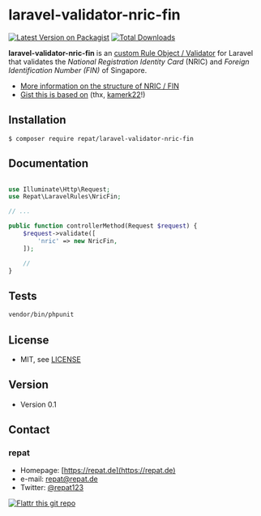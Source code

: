 # laravel-validator-nric-fin

[![Latest Version on Packagist](https://img.shields.io/packagist/v/repat/laravel-validator-nric-fin.svg?style=flat-square)](https://packagist.org/packages/repat/laravel-validator-nric-fin)
[![Total Downloads](https://img.shields.io/packagist/dt/repat/laravel-validator-nric-fin.svg?style=flat-square)](https://packagist.org/packages/repat/laravel-validator-nric-fin)

**laravel-validator-nric-fin** is an [custom Rule Object / Validator](https://laravel.com/docs/8.x/validation#custom-validation-rules) for Laravel that validates the _National Registration Identity Card_ (NRIC) and _Foreign Identification Number (FIN)_ of Singapore.

* [More information on the structure of NRIC / FIN](https://en.wikipedia.org/wiki/National_Registration_Identity_Card#Structure_of_the_NRIC_number/FIN)
* [Gist this is based on](https://gist.github.com/kamerk22/ed5e0778b3723311d8dd074c792834ef) (thx, [kamerk22](https://github.com/kamerk22)!)

## Installation

`$ composer require repat/laravel-validator-nric-fin`

## Documentation

```php

use Illuminate\Http\Request;
use Repat\LaravelRules\NricFin;

// ...

public function controllerMethod(Request $request) {
    $request->validate([
        'nric' => new NricFin,
    ]);

    //
}

```

## Tests

```sh
vendor/bin/phpunit
```

## License

* MIT, see [LICENSE](https://github.com/repat/laravel-validator-nric-fin/blob/master/LICENSE)

## Version

* Version 0.1

## Contact

### repat

* Homepage: [https://repat.de](https://repat.de)
* e-mail: repat@repat.de
* Twitter: [@repat123](https://twitter.com/repat123 "repat123 on twitter")

[![Flattr this git repo](http://api.flattr.com/button/flattr-badge-large.png)](https://flattr.com/submit/auto?user_id=repat&url=https://github.com/repat/laravel-validator-nric-fin&title=laravel-validator-nric-fin&language=&tags=github&category=software)
